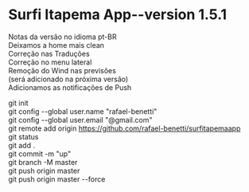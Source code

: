 # Surfi Itapema App--version 1.5.1
Notas da versão no idioma pt-BR<br />
Deixamos a home mais clean<br />
Correção nas Traduções<br />
Correção no menu lateral<br />
Remoção do Wind nas previsões<br />
(será adicionado na próxima versão)<br />
Adicionamos as notificações de Push<br />

git init<br />
git config --global user.name "rafael-benetti"<br />
git config --global user.email "@gmail.com"<br />
git remote add origin https://github.com/rafael-benetti/surfitapemaapp<br />
git status<br />
git add .<br />
git commit -m "up"<br />
git branch -M master<br />
git push origin master<br />
git push origin master --force<br />
